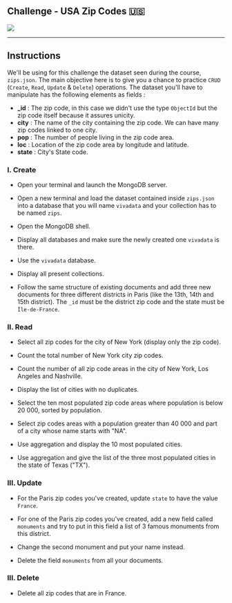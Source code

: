 ## Challenge - USA Zip Codes 🇺🇸

![](https://images.unsplash.com/photo-1500277127996-2e6206b069ef?ixlib=rb-1.2.1&ixid=eyJhcHBfaWQiOjEyMDd9&auto=format&fit=crop&w=1350&q=80 )

---

## Instructions

We'll be using for this challenge the dataset seen during the course, `zips.json`. The main objective here is to give you a chance to practice `CRUD` (`Create`, `Read`, `Update` & `Delete`) operations. The dataset you'll have to manipulate has the following elements as fields :
- **_id** : The zip code, in this case we didn't use the type `ObjectId` but the zip code itself because it assures unicity.
- **city** : The name of the city containing the zip code. We can have many zip codes linked to one city.
- **pop** : The number of people living in the zip code area.
- **loc** : Location of the zip code area by longitude and latitude.
- **state** : City's State code.

### I. Create
- Open your terminal and launch the MongoDB server.

- Open a new terminal and load the dataset contained inside `zips.json` into a database that you will name `vivadata` and your collection has to be named `zips`.


- Open the MongoDB shell.


- Display all databases and make sure the newly created one `vivadata` is there.


- Use the `vivadata` database.


- Display all present collections.


- Follow the same structure of existing documents and add three new documents for three different districts in Paris (like the 13th, 14th and 15th district). The `_id` must be the district zip code and the state must be `Île-de-France`.

### II. Read

- Select all zip codes for the city of New York (display only the zip code).

- Count the total number of New York city zip codes.

- Count the number of all zip code areas in the city of New York, Los Angeles and Nashville.

- Display the list of cities with no duplicates.

- Select the ten most populated zip code areas where population is below 20 000, sorted by population.

- Select zip codes areas with a population greater than 40 000 and part of a city whose name starts with "NA".

- Use aggregation and display the 10 most populated cities.

- Use aggregation and give the list of the three most populated cities in the state of Texas ("TX").


### III. Update

- For the Paris zip codes you've created, update `state` to have the value `France`.


- For one of the Paris zip codes you've created, add a new field called `monuments` and try to put in this field a list of 3 famous monuments from this district.


- Change the  second monument and put your name instead.


- Delete the field `monuments` from all your documents.


### III. Delete

- Delete all zip codes that are in France.


